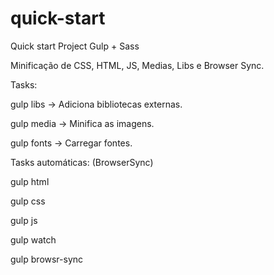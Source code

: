 # quick-start

Quick start Project Gulp + Sass

Minificação de CSS, HTML, JS, Medias, Libs e Browser Sync.

Tasks:

  gulp libs  -> Adiciona bibliotecas externas.
  
  gulp media -> Minifica as imagens.
  
  gulp fonts -> Carregar fontes.  
  
  
Tasks automáticas: (BrowserSync)

  gulp html
  
  gulp css
  
  gulp js
  
  gulp watch
  
  gulp browsr-sync
  
  
